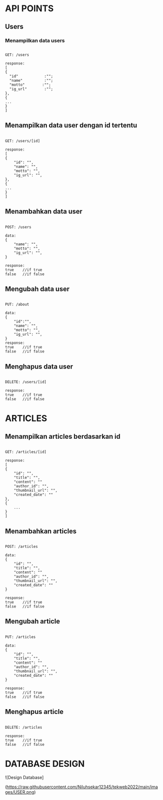 # API POINTS

## Users

### Menampilkan data users
```

GET: /users

response:
[
{
  "id"            :"";
  "name"          :"";
  "motto"        :"";
  "ig_url"        :"";
},
{
...
}
]

```

## Menampilkan data user dengan id tertentu

```

GET: /users/[id]

response:
[
{
    "id": "",
    "name": "",
    "motto": "",
    "ig_url": "",
},
{
...
}
]

```

## Menambahkan data user

```

POST: /users

data:
{
    "name": "",
    "motto": "",
    "ig_url": "",
}

response:
true    //if true
false   //if false

```


## Mengubah data user

```

PUT: /about

data:
{
    "id":"",
    "name": "",
    "motto": "",
    "ig_url": "",
}
response:
true    //if true
false   //if false

```

## Menghapus data user

```

DELETE: /users/[id]

response:
true    //if true
false   //if false

```

# ARTICLES


## Menampilkan articles berdasarkan id

```

GET: /articles/[id]

response:
[
{
    "id": "",
    "title": "",
    "content": ""
    "author_id": "",
    "thumbnail_url": "",
    "created_date": ""
},
{
    ...
}
]

```

## Menambahkan articles

```

POST: /articles

data:
{
    "id": "",
    "title": "",
    "content": ""
    "author_id": "",
    "thumbnail_url": "",
    "created_date": ""
}

response:
true    //if true
false   //if false

```

## Mengubah article

```

PUT: /articles

data:
{
    "id": "",
    "title": "",
    "content": ""
    "author_id": "",
    "thumbnail_url": "",
    "created_date": ""
}

response:
true    //if true
false   //if false

```

## Menghapus article

```

DELETE: /articles

response:
true    //if true
false   //if false

```

# DATABASE DESIGN

![Design Database]

(https://raw.githubusercontent.com/Niluhsekar12345/tekweb2022/main/images/USER.png)


